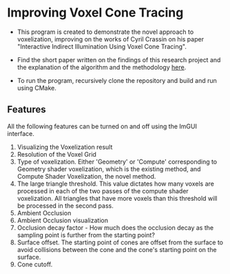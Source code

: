 # Improving Voxel Cone Tracing

- This program is created to demonstrate the novel approach to voxelization, improving on the works of Cyril Crassin on his paper "Interactive Indirect Illumination Using Voxel Cone Tracing".

- Find the short paper written on the findings of this research project and the explanation of the algorithm and the methodology [here](https://drive.google.com/file/d/1CKZfmaXiU7Hj4zT_atpUx4u_88u7LkUX/view?usp=sharing).

- To run the program, recursively clone the repository and build and run using CMake.

## Features
All the following features can be turned on and off using the ImGUI interface.

1. Visualizing the Voxelization result
2. Resolution of the Voxel Grid
3. Type of voxelization. Either 'Geometry' or 'Compute' corresponding to Geometry shader voxelization, which is the existing method, and Compute Shader Voxelization, the novel method.
4. The large triangle threshold. This value dictates how many voxels are processed in each of the two passes of the compute shader voxelization. All triangles that have more voxels than this threshold will be processed in the second pass.
5. Ambient Occlusion
6. Ambient Occlusion visualization
7. Occlusion decay factor - How much does the occlusion decay as the sampling point is further from the starting point?
8. Surface offset. The starting point of cones are offset from the surface to avoid collisions between the cone and the cone's starting point on the surface.
9. Cone cutoff.
